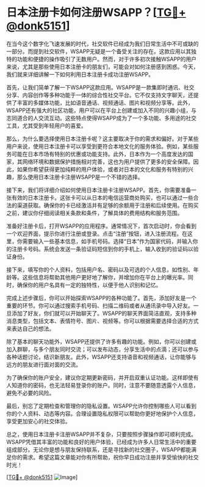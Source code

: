 # 日本注册卡如何注册WSAPP？[[TG💪+ @donk5151](https://t.me/s/donk5151)]

在当今这个数字化飞速发展的时代，社交软件已经成为我们日常生活中不可或缺的一部分。而提到社交软件，WSAPP无疑是一个备受关注的存在。这款应用以其独特的功能和便捷的操作吸引了无数用户。然而，对于许多初次接触WSAPP的用户来说，尤其是那些使用日本注册卡的朋友们，可能会对如何注册感到困惑。今天，我们就来详细讲解一下如何利用日本注册卡成功注册WSAPP。

首先，让我们简单了解一下WSAPP这款应用。WSAPP是一款集即时通讯、社交分享、内容创作等多种功能于一体的综合性社交平台。它不仅支持文字聊天，还提供了丰富的多媒体功能，比如语音通话、视频通话、图片和视频分享等。此外，WSAPP还有强大的社区功能，用户可以在平台上创建或加入不同的兴趣小组，与志同道合的人交流互动。这些特点使得WSAPP成为了一个多功能、多用途的社交工具，尤其受到年轻用户的喜爱。

那么，为什么要选择使用日本注册卡呢？这主要取决于你的需求和偏好。对于某些用户来说，使用日本注册卡可以享受到更符合本地文化的服务体验。例如，某些服务可能在日本市场有特别的优惠或功能支持。此外，日本作为一个高度发达的国家，其网络环境和数据保护措施相对完善，这也为用户提供了更多的安全保障。因此，如果你希望获得更加纯粹的用户体验，或者对日本的文化和服务有特别的兴趣，那么使用日本注册卡注册WSAPP是一个不错的选择。

接下来，我们将详细介绍如何使用日本注册卡注册WSAPP。首先，你需要准备一张有效的日本注册卡。这张卡可以从日本的电信运营商处购买，也可以通过一些合法的渠道获取。确保你的卡已经激活并有足够的余额用于注册和后续使用。在购买之前，建议你仔细阅读相关条款和条件，了解具体的费用结构和服务范围。

准备好注册卡后，打开WSAPP的应用程序。通常情况下，首次启动时，你会看到一个欢迎界面，提示你进行注册或登录。点击“注册”按钮，进入注册流程。在这里，你需要输入一些基本信息，如手机号码。选择“日本”作为国家代码，并输入你的注册卡号码。系统会发送一条验证码短信到你的手机上，输入收到的验证码以验证身份。

接下来，填写你的个人资料，包括用户名、密码以及可选的个人信息，如性别、年龄等。这些信息将帮助其他用户更好地了解你，并增加你在平台上的曝光率。同时，确保你的用户名具有一定的独特性，以便于他人识别和记忆。

完成上述步骤后，你可以开始探索WSAPP的各种功能了。首先，添加好友是一个重要的环节。你可以通过搜索手机号码、扫描二维码或者从通讯录中导入好友。一旦添加了好友，你们就可以开始聊天了。WSAPP的聊天界面简洁直观，支持多种消息类型，包括文本、表情符号、图片、视频等。你可以根据需要选择合适的方式来表达自己的想法。

除了基本的聊天功能外，WSAPP还提供了许多有趣的功能。例如，你可以创建或加入群聊，与多个朋友同时交流；可以发布动态，分享生活中的点滴；还可以参与各种话题讨论，结识新朋友。此外，WSAPP还支持语音和视频通话，让你能够与远方的朋友进行面对面的交流。

为了确保你的账户安全，建议你定期更新密码，并开启双重认证功能。这样即使有人知道你的密码，也无法轻易登录你的账户。同时，注意不要随意透露个人信息，避免不必要的风险。

最后，别忘了定期检查和管理你的隐私设置。WSAPP允许你控制哪些人可以看到你的个人资料、动态等内容。合理设置隐私权限可以帮助你更好地保护个人信息，享受更加安心的社交体验。

总之，使用日本注册卡注册WSAPP并不复杂，只要按照步骤操作即可顺利完成。WSAPP凭借其丰富的功能和良好的用户体验，已经成为许多人日常生活中的重要组成部分。无论你是想与朋友保持联系，还是寻找新的社交圈子，WSAPP都能满足你的需求。希望这篇文章能对你有所帮助，祝你早日成功注册并享受愉快的社交时光！

[[TG💪+ @donk5151](https://t.me/s/donk5151) ![Image](https://i.postimg.cc/rwNCRYN7/Snipaste-2025-04-30-17-27-05.png)]